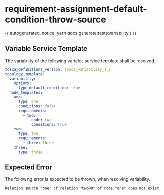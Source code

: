 # requirement-assignment-default-condition-throw-source

{{ autogenerated_notice('yarn docs:generate:tests:variability') }}


## Variable Service Template

The variability of the following variable service template shall be resolved.

```yaml linenums="1"
tosca_definitions_version: tosca_variability_1_0
topology_template:
  variability:
    options:
      type_default_condition: true
  node_templates:
    one:
      type: one
      conditions: false
      requirements:
        - two:
            node: two
            conditions: true
    two:
      type: two
      requirements:
        - three: three
    three:
      type: three
```




## Expected Error

The following error is expected to be thrown, when resolving variability.

```text linenums="1"
Relation source "one" of relation "two@0" of node "one" does not exist
```
